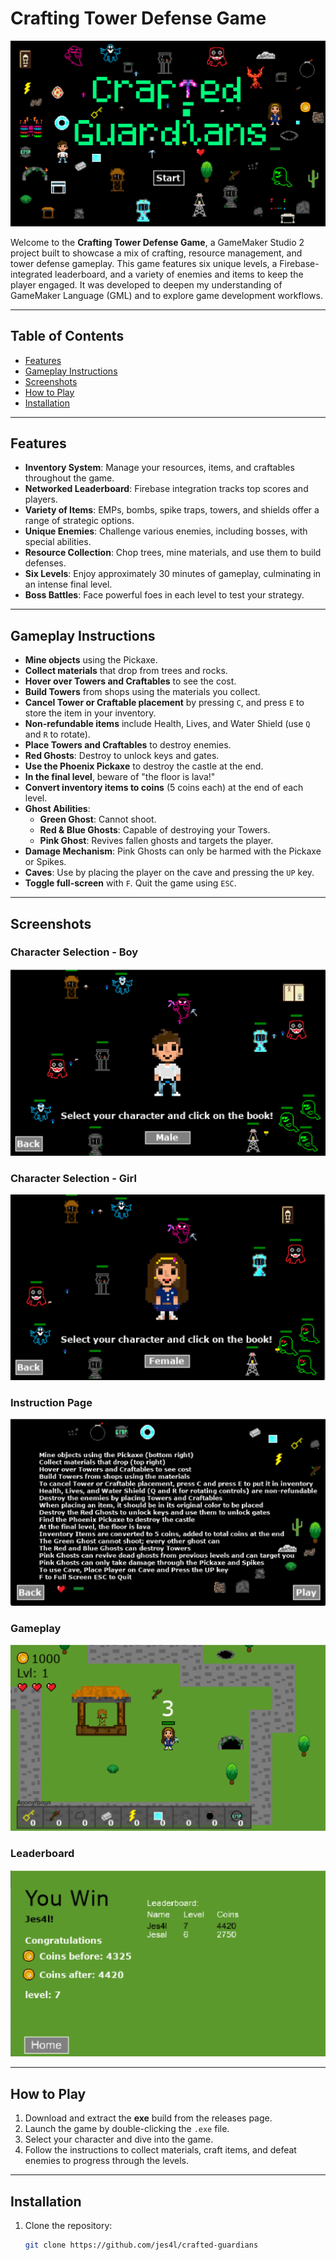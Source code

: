# Crafting Tower Defense Game

![Game Banner](assets/Crafted_Guardians.png)

Welcome to the **Crafting Tower Defense Game**, a GameMaker Studio 2 project built to showcase a mix of crafting, resource management, and tower defense gameplay. This game features six unique levels, a Firebase-integrated leaderboard, and a variety of enemies and items to keep the player engaged. It was developed to deepen my understanding of GameMaker Language (GML) and to explore game development workflows.

---

## Table of Contents

- [Features](#features)
- [Gameplay Instructions](#gameplay-instructions)
- [Screenshots](#screenshots)
- [How to Play](#how-to-play)
- [Installation](#installation)

---

## Features

- **Inventory System**: Manage your resources, items, and craftables throughout the game.
- **Networked Leaderboard**: Firebase integration tracks top scores and players.
- **Variety of Items**: EMPs, bombs, spike traps, towers, and shields offer a range of strategic options.
- **Unique Enemies**: Challenge various enemies, including bosses, with special abilities.
- **Resource Collection**: Chop trees, mine materials, and use them to build defenses.
- **Six Levels**: Enjoy approximately 30 minutes of gameplay, culminating in an intense final level.
- **Boss Battles**: Face powerful foes in each level to test your strategy.

---

## Gameplay Instructions

- **Mine objects** using the Pickaxe.
- **Collect materials** that drop from trees and rocks.
- **Hover over Towers and Craftables** to see the cost.
- **Build Towers** from shops using the materials you collect.
- **Cancel Tower or Craftable placement** by pressing `C`, and press `E` to store the item in your inventory.
- **Non-refundable items** include Health, Lives, and Water Shield (use `Q` and `R` to rotate).
- **Place Towers and Craftables** to destroy enemies.
- **Red Ghosts**: Destroy to unlock keys and gates.
- **Use the Phoenix Pickaxe** to destroy the castle at the end.
- **In the final level**, beware of "the floor is lava!"
- **Convert inventory items to coins** (5 coins each) at the end of each level.
- **Ghost Abilities**:
  - **Green Ghost**: Cannot shoot.
  - **Red & Blue Ghosts**: Capable of destroying your Towers.
  - **Pink Ghost**: Revives fallen ghosts and targets the player.
- **Damage Mechanism**: Pink Ghosts can only be harmed with the Pickaxe or Spikes.
- **Caves**: Use by placing the player on the cave and pressing the `UP` key.
- **Toggle full-screen** with `F`. Quit the game using `ESC`.

---

## Screenshots

### Character Selection - Boy
![Character Selection - Boy](assets/1.png)

### Character Selection - Girl
![Character Selection - Girl](assets/2.png)

### Instruction Page
![Instruction Page](assets/3.png)

### Gameplay
![Gameplay](assets/4.png)

### Leaderboard
![Leaderboard](assets/5.png)

---

## How to Play

1. Download and extract the **exe** build from the releases page.
2. Launch the game by double-clicking the `.exe` file.
3. Select your character and dive into the game.
4. Follow the instructions to collect materials, craft items, and defeat enemies to progress through the levels.

---

## Installation

1. Clone the repository:
   ```bash
   git clone https://github.com/jes4l/crafted-guardians
